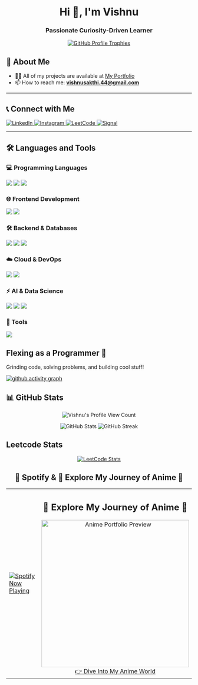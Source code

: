 <h1 align="center">Hi 👋, I'm Vishnu</h1> 
<h3 align="center">Passionate Curiosity-Driven Learner</h3>

<p align="center">
  <a href="https://github.com/ryo-ma/github-profile-trophy">
    <img src="https://github-profile-trophy.vercel.app/?username=vishnus1793&theme=onedark&no-bg=true&no-frame=true" alt="GitHub Profile Trophies" />
  </a>
</p>

## 🚀 About Me
- 👨‍💻 All of my projects are available at [My Portfolio](https://port-folio-nine-lovat.vercel.app/)
- 📫 How to reach me: **vishnusakthi.44@gmail.com**

---

## 📞 Connect with Me
<p align="left">
  <a href="https://www.linkedin.com/in/vishnu-s-0477ba246/" target="blank">
    <img src="https://img.shields.io/badge/LinkedIn-0A66C2?style=for-the-badge&logo=linkedin&logoColor=white" alt="LinkedIn" />
  </a>
  <a href="https://instagram.com/ivishnu1793" target="blank">
    <img src="https://img.shields.io/badge/Instagram-E4405F?style=for-the-badge&logo=instagram&logoColor=white" alt="Instagram" />
  </a>
  <a href="https://www.leetcode.com/vishnu1793" target="blank">
    <img src="https://img.shields.io/badge/LeetCode-FFA116?style=for-the-badge&logo=leetcode&logoColor=black" alt="LeetCode" />
  </a>
  <a href="https://signal.me/#eu/Pjsj-DYDMmFZBKgu2O8FIl3dKtsVVuXeb2HHI2DFN4S931ZTjipOLaa9TIcSwDeX" target="blank">
    <img src="https://img.shields.io/badge/Signal-3A76F0?style=for-the-badge&logo=signal&logoColor=white" alt="Signal" />
  </a>
</p>

---

## 🛠️ Languages and Tools

### 💻 Programming Languages
<p>
  <img src="https://img.shields.io/badge/Python-3776AB?style=for-the-badge&logo=python&logoColor=white" />
  <img src="https://img.shields.io/badge/Java-007396?style=for-the-badge&logo=java&logoColor=white" />
  <img src="https://img.shields.io/badge/JavaScript-F7DF1E?style=for-the-badge&logo=javascript&logoColor=black" />
</p>

### 🌐 Frontend Development
<p>
  <img src="https://img.shields.io/badge/React-61DAFB?style=for-the-badge&logo=react&logoColor=black" />
  <img src="https://img.shields.io/badge/Figma-F24E1E?style=for-the-badge&logo=figma&logoColor=white" />
</p>

### 🛠 Backend & Databases
<p>
  <img src="https://img.shields.io/badge/Node.js-339933?style=for-the-badge&logo=node.js&logoColor=white" />
  <img src="https://img.shields.io/badge/MongoDB-47A248?style=for-the-badge&logo=mongodb&logoColor=white" />
  <img src="https://img.shields.io/badge/MySQL-4479A1?style=for-the-badge&logo=mysql&logoColor=white" />
</p>

### ☁️ Cloud & DevOps
<p>
  <img src="https://img.shields.io/badge/AWS-232F3E?style=for-the-badge&logo=amazon-aws&logoColor=white" />
  <img src="https://img.shields.io/badge/Docker-2496ED?style=for-the-badge&logo=docker&logoColor=white" />
<!--   <img src="https://img.shields.io/badge/Kubernetes-326CE5?style=for-the-badge&logo=kubernetes&logoColor=white" /> -->
</p>

### ⚡ AI & Data Science
<p>
  <img src="https://img.shields.io/badge/TensorFlow-FF6F00?style=for-the-badge&logo=tensorflow&logoColor=white" />
  <img src="https://img.shields.io/badge/PyTorch-EE4C2C?style=for-the-badge&logo=pytorch&logoColor=white" />
  <img src="https://img.shields.io/badge/ScikitLearn-F7931E?style=for-the-badge&logo=scikit-learn&logoColor=white" />
</p>

### 🔑 Tools 
<p><a href="https://bitwarden.com/">
  <img src="https://camo.githubusercontent.com/ff98cdc123c03716521aa80f6a8092a16e0596325b0dd1ad80547f9ccc45046a/68747470733a2f2f696d672e736869656c64732e696f2f62616467652f62697477617264656e2d2532333137354444432e7376673f7374796c653d666f722d7468652d6261646765266c6f676f3d62697477617264656e266c6f676f436f6c6f723d7768697465" /></a>

</p>

## Flexing as a Programmer 🚀  
Grinding code, solving problems, and building cool stuff!  


[![github activity graph](https://github-readme-activity-graph.vercel.app/graph?username=vishnus1793&bg_color=000000&color=ffffff&line=51f565&point=ffffff&area=true&hide_border=true)](https://github.com/ashutosh00710/github-readme-activity-graph)
<!-- <img src="https://raw.githubusercontent.com/Rithik20041/Rithik20041/output/snake.svg" alt="Snake animation" /> -->

## 📊 GitHub Stats

<p align="center">
  <img src="https://komarev.com/ghpvc/?username=vishnus1793&color=green" alt="Vishnu's Profile View Count">
</p>


<p align="center">
  <img src="https://github-readme-stats.vercel.app/api?username=vishnus1793&show_icons=true&theme=radical" alt="GitHub Stats" />
  <img src="https://github-readme-streak-stats.herokuapp.com/?user=vishnus1793&theme=radical" alt="GitHub Streak" />
</p>




## Leetcode Stats

<p align="center">
  <a href="https://leetcode.com/vishnu1793" target="_blank">
    <img title="LeetCode Stats" alt="LeetCode Stats" src="https://leetcard.jacoblin.cool/vishnu1793?ext=heatmap" />
  </a>
</p>

<div align="center">
  

  
## 🎵 Spotify & 🎴 Explore My Journey of Anime 🎌

<table>
  <tr>
    <td align="left" width="50%">
      <a href="https://spotify-github-profile.kittinanx.com/api/view?uid=31n3twwswu6rnlsqw74ptht4445y&redirect=true">
        <img src="https://spotify-github-profile.kittinanx.com/api/view?uid=31n3twwswu6rnlsqw74ptht4445y&cover_image=false&theme=default&show_offline=false&background_color=62a0ea&interchange=false" alt="Spotify Now Playing">
      </a>
    </td>
    <td align="center" width="50%">
      <h2>🎴 Explore My Journey of Anime 🎌</h2>
      <a href="https://animesite-zeta.vercel.app/">
        <img src="https://raw.githubusercontent.com/vishnus1793/Wallpapers/main/SoloLeveling%20Game.gif" alt="Anime Portfolio Preview" width="400">
      </a>
      <br>
      <a href="https://animesite-zeta.vercel.app/">👉 Dive Into My Anime World</a>
    </td>
  </tr>
</table>

